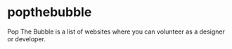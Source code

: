 # popthebubble
Pop The Bubble is a list of websites where you can volunteer as a designer or developer.
